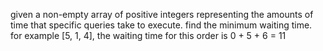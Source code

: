 given a non-empty array of positive integers representing the amounts of
time that specific queries take to execute. find the minimum waiting time.
for example [5, 1, 4], the waiting time for this order is 0 + 5 + 6 = 11
